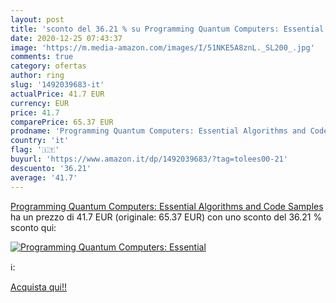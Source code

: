 ```yaml
---
layout: post
title: 'sconto del 36.21 % su Programming Quantum Computers: Essential  '
date: 2020-12-25 07:43:37
image: 'https://m.media-amazon.com/images/I/51NKE5A8znL._SL200_.jpg'
comments: true
category: ofertas
author: ring
slug: '1492039683-it'
actualPrice: 41.7 EUR
currency: EUR
price: 41.7
comparePrice: 65.37 EUR
prodname: 'Programming Quantum Computers: Essential Algorithms and Code Samples'
country: 'it'
flag: '🇮🇹'
buyurl: 'https://www.amazon.it/dp/1492039683/?tag=tolees00-21'
descuento: '36.21'
average: '41.7'
---
```


[Programming Quantum Computers: Essential Algorithms and Code Samples](https://www.amazon.it/dp/1492039683/?tag=tolees00-21) ha un prezzo di 41.7 EUR (originale: 65.37 EUR) con uno sconto del 36.21 % sconto qui:

[![Programming Quantum Computers: Essential](https://m.media-amazon.com/images/I/51NKE5A8znL._SL200_.jpg)](https://www.amazon.it/dp/1492039683/?tag=tolees00-21)

ℹ️:


[Acquista qui!!](https://www.amazon.it/dp/1492039683/?tag=tolees00-21)
